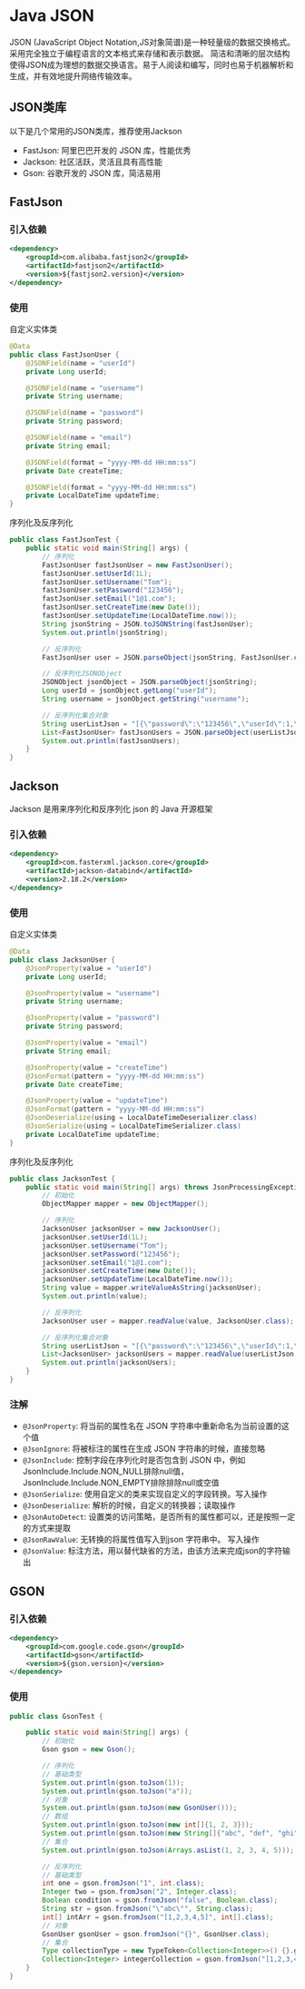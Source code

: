# Java JSON

JSON (JavaScript Object Notation,JS对象简谱)是一种轻量级的数据交换格式。采用完全独立于编程语言的文本格式来存储和表示数据。
简洁和清晰的层次结构使得JSON成为理想的数据交换语言。易于人阅读和编写，同时也易于机器解析和生成，并有效地提升网络传输效率。

## JSON类库
以下是几个常用的JSON类库，推荐使用Jackson

- FastJson: 阿里巴巴开发的 JSON 库，性能优秀
- Jackson: 社区活跃，灵活且具有高性能
- Gson: 谷歌开发的 JSON 库，简洁易用


## FastJson

### 引入依赖

```xml
<dependency>
    <groupId>com.alibaba.fastjson2</groupId>
    <artifactId>fastjson2</artifactId>
    <version>${fastjson2.version}</version>
</dependency>
```

### 使用

自定义实体类

```java
@Data
public class FastJsonUser {
    @JSONField(name = "userId")
    private Long userId;

    @JSONField(name = "username")
    private String username;

    @JSONField(name = "password")
    private String password;

    @JSONField(name = "email")
    private String email;

    @JSONField(format = "yyyy-MM-dd HH:mm:ss")
    private Date createTime;

    @JSONField(format = "yyyy-MM-dd HH:mm:ss")
    private LocalDateTime updateTime;
}
```

序列化及反序列化

```java
public class FastJsonTest {
    public static void main(String[] args) {
        // 序列化
        FastJsonUser fastJsonUser = new FastJsonUser();
        fastJsonUser.setUserId(1L);
        fastJsonUser.setUsername("Tom");
        fastJsonUser.setPassword("123456");
        fastJsonUser.setEmail("1@1.com");
        fastJsonUser.setCreateTime(new Date());
        fastJsonUser.setUpdateTime(LocalDateTime.now());
        String jsonString = JSON.toJSONString(fastJsonUser);
        System.out.println(jsonString);

        // 反序列化
        FastJsonUser user = JSON.parseObject(jsonString, FastJsonUser.class);

        // 反序列化JSONObject
        JSONObject jsonObject = JSON.parseObject(jsonString);
        Long userId = jsonObject.getLong("userId");
        String username = jsonObject.getString("username");

        // 反序列化集合对象
        String userListJson = "[{\"password\":\"123456\",\"userId\":1,\"username\":\"Tom\"}]";
        List<FastJsonUser> fastJsonUsers = JSON.parseObject(userListJson, new TypeReference<List<FastJsonUser>>() {});
        System.out.println(fastJsonUsers);
    }
}
```


## Jackson
Jackson 是用来序列化和反序列化 json 的 Java 开源框架

### 引入依赖

```xml
<dependency>
    <groupId>com.fasterxml.jackson.core</groupId>
    <artifactId>jackson-databind</artifactId>
    <version>2.18.2</version>
</dependency>
```

### 使用

自定义实体类

```java
@Data
public class JacksonUser {
    @JsonProperty(value = "userId")
    private Long userId;

    @JsonProperty(value = "username")
    private String username;

    @JsonProperty(value = "password")
    private String password;

    @JsonProperty(value = "email")
    private String email;

    @JsonProperty(value = "createTime")
    @JsonFormat(pattern = "yyyy-MM-dd HH:mm:ss")
    private Date createTime;

    @JsonProperty(value = "updateTime")
    @JsonFormat(pattern = "yyyy-MM-dd HH:mm:ss")
    @JsonDeserialize(using = LocalDateTimeDeserializer.class)
    @JsonSerialize(using = LocalDateTimeSerializer.class)
    private LocalDateTime updateTime;
}
```

序列化及反序列化

```java
public class JacksonTest {
    public static void main(String[] args) throws JsonProcessingException {
        // 初始化
        ObjectMapper mapper = new ObjectMapper();

        // 序列化
        JacksonUser jacksonUser = new JacksonUser();
        jacksonUser.setUserId(1L);
        jacksonUser.setUsername("Tom");
        jacksonUser.setPassword("123456");
        jacksonUser.setEmail("1@1.com");
        jacksonUser.setCreateTime(new Date());
        jacksonUser.setUpdateTime(LocalDateTime.now());
        String value = mapper.writeValueAsString(jacksonUser);
        System.out.println(value);

        // 反序列化
        JacksonUser user = mapper.readValue(value, JacksonUser.class);

        // 反序列化集合对象
        String userListJson = "[{\"password\":\"123456\",\"userId\":1,\"username\":\"Tom\"}]";
        List<JacksonUser> jacksonUsers = mapper.readValue(userListJson, new TypeReference<List<JacksonUser>>() {});
        System.out.println(jacksonUsers);
    }
}
```

### 注解

- `@JsonProperty`: 将当前的属性名在 JSON 字符串中重新命名为当前设置的这个值
- `@JsonIgnore`: 将被标注的属性在生成 JSON 字符串的时候，直接忽略
- `@JsonInclude`: 控制字段在序列化时是否包含到 JSON 中，例如 JsonInclude.Include.NON_NULL排除null值，JsonInclude.Include.NON_EMPTY排除排除null或空值
- `@JsonSerialize`: 使用自定义的类来实现自定义的字段转换。写入操作
- `@JsonDeserialize`: 解析的时候，自定义的转换器；读取操作
- `@JsonAutoDetect`: 设置类的访问策略，是否所有的属性都可以，还是按照一定的方式来提取
- `@JsonRawValue`: 无转换的将属性值写入到json 字符串中。 写入操作
- `@JsonValue`: 标注方法，用以替代缺省的方法，由该方法来完成json的字符输出

## GSON

### 引入依赖
```xml
<dependency>
    <groupId>com.google.code.gson</groupId>
    <artifactId>gson</artifactId>
    <version>${gson.version}</version>
</dependency>
```

### 使用

```java
public class GsonTest {

    public static void main(String[] args) {
        // 初始化
        Gson gson = new Gson();

        // 序列化
        // 基础类型
        System.out.println(gson.toJson(1));
        System.out.println(gson.toJson("a"));
        // 对象
        System.out.println(gson.toJson(new GsonUser()));
        // 数组
        System.out.println(gson.toJson(new int[]{1, 2, 3}));
        System.out.println(gson.toJson(new String[]{"abc", "def", "ghi"}));
        // 集合
        System.out.println(gson.toJson(Arrays.asList(1, 2, 3, 4, 5)));

        // 反序列化
        // 基础类型
        int one = gson.fromJson("1", int.class);
        Integer two = gson.fromJson("2", Integer.class);
        Boolean condition = gson.fromJson("false", Boolean.class);
        String str = gson.fromJson("\"abc\"", String.class);
        int[] intArr = gson.fromJson("[1,2,3,4,5]", int[].class);
        // 对象
        GsonUser gsonUser = gson.fromJson("{}", GsonUser.class);
        // 集合
        Type collectionType = new TypeToken<Collection<Integer>>() {}.getType();
        Collection<Integer> integerCollection = gson.fromJson("[1,2,3,4,5]", collectionType);
    }
}
```